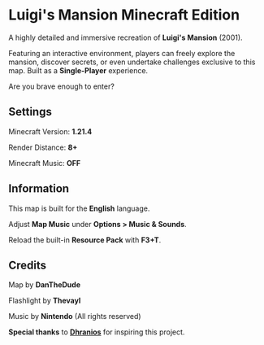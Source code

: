 # Luigi's Mansion Minecraft Edition

A highly detailed and immersive recreation of **Luigi's Mansion** (2001).

Featuring an interactive environment, players can freely explore the mansion, discover secrets, or even undertake challenges exclusive to this map. Built as a **Single-Player** experience.

Are you brave enough to enter?

## Settings

Minecraft Version: **1.21.4**

Render Distance: **8+**

Minecraft Music: **OFF**

## Information

This map is built for the **English** language.

Adjust **Map Music** under **Options > Music & Sounds**.

Reload the built-in **Resource Pack** with **F3+T**.

## Credits

Map by **DanTheDude**

Flashlight by **Thevayl**

Music by **Nintendo** (All rights reserved)

**Special thanks** to **[Dhranios](https://www.planetminecraft.com/member/dhranios/)** for inspiring this project.
